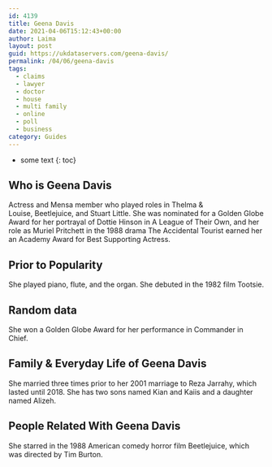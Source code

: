 ```yaml
---
id: 4139
title: Geena Davis
date: 2021-04-06T15:12:43+00:00
author: Laima
layout: post
guid: https://ukdataservers.com/geena-davis/
permalink: /04/06/geena-davis
tags:
  - claims
  - lawyer
  - doctor
  - house
  - multi family
  - online
  - poll
  - business
category: Guides
---
```


* some text
{: toc}


## Who is Geena Davis
                  
                  
                  
Actress and Mensa member who played roles in Thelma & Louise, Beetlejuice, and Stuart Little. She was nominated for a Golden Globe Award for her portrayal of Dottie Hinson in A League of Their Own, and her role as Muriel Pritchett in the 1988 drama The Accidental Tourist earned her an Academy Award for Best Supporting Actress.
                  
              
            
              
            
                
                
                
## Prior to Popularity
                  
                  
                  
She played piano, flute, and the organ. She debuted in the 1982 film Tootsie.
                  
              
            
              
            
                
                
                
## Random data
                  
                  
                  
She won a Golden Globe Award for her performance in Commander in Chief.
                  
              
            
              
            
                
                
                
## Family & Everyday Life of Geena Davis
                  
                  
                  
She married three times prior to her 2001 marriage to Reza Jarrahy, which lasted until 2018. She has two sons named Kian and Kaiis and a daughter named Alizeh.
                  
              
            
              
            
                
                
                
## People Related With Geena Davis
                  
                  
                  
She starred in the 1988 American comedy horror film Beetlejuice, which was directed by Tim Burton.
                  
              
            
              
            
                
              
            
              
              
            
            
              
            
          
          
          